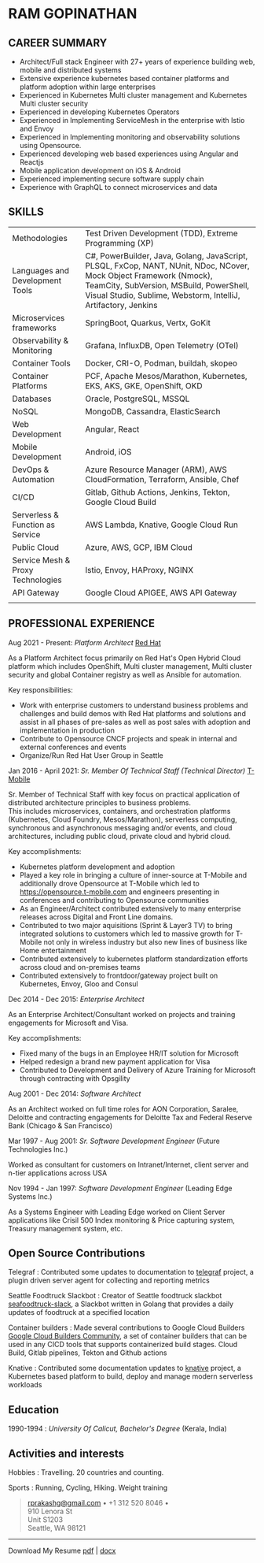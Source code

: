 RAM GOPINATHAN
==============================================================

CAREER SUMMARY
--------------------
* Architect/Full stack Engineer with 27+ years of experience building web, mobile and distributed systems
* Extensive experience kubernetes based container platforms and platform adoption within large enterprises
* Experienced in Kubernetes Multi cluster management and Kubernetes Multi cluster security
* Experienced in developing Kubernetes Operators
* Experienced in Implementing ServiceMesh in the enterprise with Istio and Envoy
* Experienced in Implementing monitoring and observability solutions using Opensource.
* Experienced developing web based experiences using Angular and Reactjs
* Mobile application development on iOS & Android
* Experienced implementing secure software supply chain
* Experience with GraphQL to connect microservices and data

SKILLS
--------------------

|   |   |
|---|---|
| Methodologies | Test Driven Development (TDD), Extreme Programming (XP) | 
| Languages and Development Tools   |  C#, PowerBuilder, Java, Golang, JavaScript, PLSQL, FxCop, NANT, NUnit, NDoc, NCover, Mock Object Framework (Nmock), TeamCity, SubVersion, MSBuild, PowerShell, Visual Studio, Sublime, Webstorm, IntelliJ, Artifactory, Jenkins |
| Microservices frameworks   | SpringBoot, Quarkus, Vertx, GoKit  |
| Observability & Monitoring  | Grafana, InfluxDB, Open Telemetry (OTel)  |
| Container Tools | Docker, CRI-O, Podman, buildah, skopeo |
| Container Platforms | PCF, Apache Mesos/Marathon, Kubernetes, EKS, AKS, GKE, OpenShift, OKD |
| Databases | Oracle, PostgreSQL, MSSQL |
| NoSQL | MongoDB, Cassandra, ElasticSearch |
| Web Development | Angular, React |
| Mobile Development | Android, iOS |
| DevOps & Automation | Azure Resource Manager (ARM), AWS CloudFormation, Terraform, Ansible, Chef |
| CI/CD | Gitlab, Github Actions, Jenkins, Tekton, Google Cloud Build |
| Serverless & Function as Service | AWS Lambda, Knative, Google Cloud Run |
| Public Cloud | Azure, AWS, GCP, IBM Cloud |
| Service Mesh & Proxy Technologies | Istio, Envoy, HAProxy, NGINX |
| API Gateway | Google Cloud APIGEE, AWS API Gateway | 
| | |

PROFESSIONAL EXPERIENCE
--------------------

Aug 2021 - Present:   *Platform Architect* [Red Hat](https://www.redhat.com/)

As a Platform Architect focus primarily on Red Hat's Open Hybrid Cloud platform which includes OpenShift,
Multi cluster management, Multi cluster security and global Container registry as well as Ansible for automation.
    
Key responsibilities:

* Work with enterprise customers to understand business problems and challenges and build demos with Red Hat platforms
and solutions and assist in all phases of pre-sales as well as post sales with adoption and implementation in production
* Contribute to Opensource CNCF projects and speak in internal and external conferences and events
* Organize/Run Red Hat User Group in Seattle

Jan 2016 - April 2021:   *Sr. Member Of Technical Staff (Technical Director)* [T-Mobile](http://www.t-mobile.com)

Sr. Member of Technical Staff with key focus on practical application of distributed architecture principles to business problems.  
This includes microservices, containers, and orchestration platforms (Kubernetes, Cloud Foundry, Mesos/Marathon), 
serverless computing, synchronous and asynchronous messaging and/or events, and cloud architectures, including public cloud, 
private cloud and hybrid cloud.

Key accomplishments:

* Kubernetes platform development and adoption
* Played a key role in bringing a culture of inner-source at T-Mobile and additionally drove Opensource at 
T-Mobile which led to https://opensource.t-mobile.com and engineers presenting in conferences and 
contributing to Opensource communities
* As an Engineer/Architect contributed extensively to many enterprise releases across Digital and Front Line domains.
* Contributed to two major aquisitions (Sprint & Layer3 TV) to bring integrated solutions to customers which led to massive growth for T-Mobile not only in wireless industry but also new lines of business like Home entertainment
* Contributed extensively to kubernetes platform standardization efforts across cloud and on-premises teams
* Contributed extensively to frontdoor/gateway project built on Kubernetes, Envoy, Gloo and Consul

Dec 2014 - Dec 2015:   *Enterprise Architect*

As an Enterprise Architect/Consultant worked on projects and training engagements for Microsoft and Visa. 

Key accomplishments:

* Fixed many of the bugs in an Employee HR/IT solution for Microsoft
* Helped redesign a brand new payment application for Visa
* Contributed to Development and Delivery of Azure Training for Microsoft through contracting with Opsgility 

Aug 2001 - Dec 2014:   *Software Architect*

As an Architect worked on full time roles for AON Corporation, Saralee, Deloitte and contracting engagements
for Deloitte Tax and Federal Reserve Bank (Chicago & San Francisco)

Mar 1997 - Aug 2001:   *Sr. Software Development Engineer* (Future Technologies Inc.)

Worked as consultant for customers on Intranet/Internet, client server and n-tier applications across USA

Nov 1994 - Jan 1997:   *Software Development Engineer* (Leading Edge Systems Inc.)

As a Systems Engineer with Leading Edge worked on Client Server applications like Crisil 500 Index monitoring & Price capturing system, 
Treasury management system, etc. 


Open Source Contributions
----------------------------------

Telegraf
:   Contributed some updates to documentation to [telegraf](https://github.com/influxdata/telegraf) project, a
    plugin driven server agent for collecting and reporting metrics

Seattle Foodtruck Slackbot
:   Creator of Seattle foodtruck slackbot 
    [seafoodtruck-slack](https://github.com/exceller-io/seafoodtruck-slack), a
    Slackbot written in Golang that provides a daily updates of foodtruck at a specified location

Container builders
:   Made several contributions to Google Cloud Builders
    [Google Cloud Builders Community](https://github.com/GoogleCloudPlatform/cloud-builders-community), a
    set of container builders that can be used in any CICD tools that supports containerized build stages. 
    Cloud Build, Gitlab pipelines, Tekton and Github actions

Knative
:   Contributed some documentation updates to [knative](https://github.com/knative/docs) project, a Kubernetes
    based platform to build, deploy and manage modern serverless workloads

Education
---------

1990-1994
:   *University Of Calicut, Bachelor's Degree*
    (Kerala, India)

Activities and interests
------------------------

Hobbies
:   Travelling. 20 countries and counting.

Sports
:   Running, Cycling, Hiking. Weight training


> <rprakashg@gmail.com> • +1 312 520 8046 • \
>  910 Lenora St \
Unit S1203 \
Seattle, WA 98121

------------------------

Download My Resume [pdf](./resume.pdf) | [docx](./resume.docx)